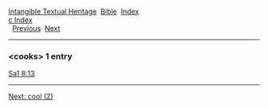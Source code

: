 [Intangible Textual Heritage](../../index)  [Bible](../index) 
[Index](index)   
[c Index](_c_)  
  [Previous](c02558)  [Next](c02560) 

------------------------------------------------------------------------

### &lt;cooks&gt; 1 entry

[Sa1 8:13](../kjv/sa1008.htm#013)  

------------------------------------------------------------------------

[Next: cool (2)](c02560)

